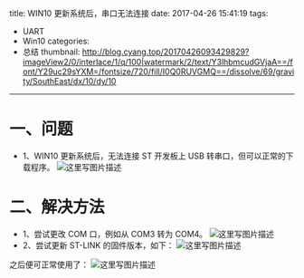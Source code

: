 title: WIN10 更新系统后，串口无法连接
date: 2017-04-26 15:41:19
tags:
- UART
- Win10
categories:
- 总结
thumbnail: http://blog.cyang.top/20170426093429829?imageView2/0/interlace/1/q/100|watermark/2/text/Y3lhbmcudGVjaA==/font/Y29uc29sYXM=/fontsize/720/fill/I0Q0RUVGMQ==/dissolve/69/gravity/SouthEast/dx/10/dy/10
---

   
# 一、问题
- 1、WIN10 更新系统后，无法连接 ST 开发板上 USB 转串口，但可以正常的下载程序。
![这里写图片描述](http://blog.cyang.top/20170426093429829?imageView2/0/interlace/1/q/100|watermark/2/text/Y3lhbmcudGVjaA==/font/Y29uc29sYXM=/fontsize/720/fill/I0Q0RUVGMQ==/dissolve/69/gravity/SouthEast/dx/10/dy/10)

<!-- more -->

# 二、解决方法
- 1、尝试更改 COM 口，例如从 COM3 转为 COM4。
![这里写图片描述](http://blog.cyang.top/20170426094024912?imageView2/0/interlace/1/q/100|watermark/2/text/Y3lhbmcudGVjaA==/font/Y29uc29sYXM=/fontsize/720/fill/I0Q0RUVGMQ==/dissolve/69/gravity/SouthEast/dx/10/dy/10)
- 2、尝试更新 ST-LINK 的固件版本，如下：
![这里写图片描述](http://blog.cyang.top/20170426093638831?imageView2/0/interlace/1/q/100|watermark/2/text/Y3lhbmcudGVjaA==/font/Y29uc29sYXM=/fontsize/720/fill/I0Q0RUVGMQ==/dissolve/69/gravity/SouthEast/dx/10/dy/10)


之后便可正常使用了：
![这里写图片描述](http://blog.cyang.top/20170426094105647?imageView2/0/interlace/1/q/100|watermark/2/text/Y3lhbmcudGVjaA==/font/Y29uc29sYXM=/fontsize/720/fill/I0Q0RUVGMQ==/dissolve/69/gravity/SouthEast/dx/10/dy/10)
